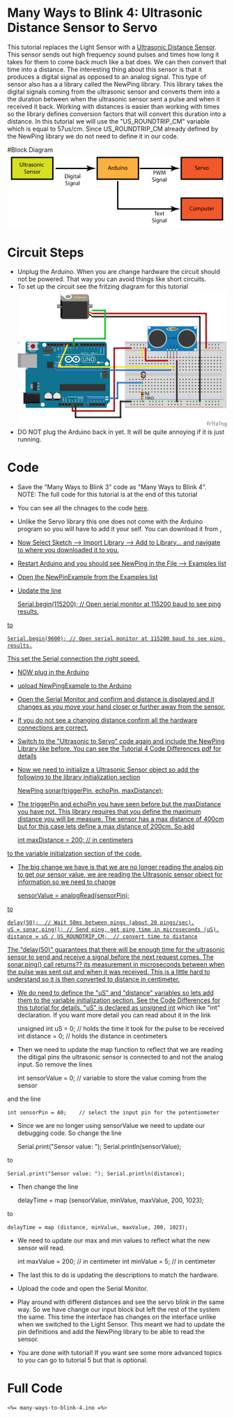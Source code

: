 # Many Ways to Blink 4: Ultrasonic Distance Sensor to Servo

This tutorial replaces the Light Sensor with a <a href=""> Ultrasonic Distance  Sensor</a>. This sensor sends out high frequency sound pulses and times how long it takes for them to come back much like a bat does. We can then convert that time into a distance. The interesting thing about this sensor is that it produces a digital signal as opposed to an analog signal. This type of sensor also has a a library called the NewPing library. This library takes the digital signals coming from the ultrasonic sensor and converts them into a the duration between when the ultrasonic sensor sent a pulse and when it received it back. Working with distances is easier than working with times so the library defines conversion factors that will convert this duration into a distance. In this tutorial we will use the "US_ROUNDTRIP_CM" variable which is equal to 57us/cm. Since US_ROUNDTRIP_CM already defined by the NewPing library we do not need to define it in our code. 

#Block Diagram
![Ultrasonic Sensor to Servo System](Ultrasonic_to_Servo_System.png)

# Circuit Steps
* Unplug the Arduino. When you are change hardware the circuit should not be powered. That way you can avoid things like short circuits.
* To set up the circuit see the fritzing diagram for this tutorial
![Ultrasonic Sensor to Servo Circit](many-ways-to-blink-4.png)
* DO NOT plug the Arduino back in yet. It will be quite annoying if it is just running.

# Code
* Save the "Many Ways to Blink 3" code as "Many Ways to Blink 4". NOTE: The full code for this tutorial is at the end of this tutorial
* You can see all the chnages to the code <a href="https://github.com/workshopweekend/many-ways-to-blink-4/raw/master/many-ways-to-blink-4.pdf">here</a>.
* Unlike the Servo library this one does not come with the Arduino program so you will have to add it your self. You can download it from <a href="https://github.com/workshopweekend/many-ways-to-blink-4/raw/master/NewPing.zip"/>. 
* Now Select Sketch --> Import Library --> Add to Library... and navigate to where you downloaded it to you.
* Restart Arduino and you should see NewPing in the File --> Examples list
* Open the NewPinExample from the Examples list
* Update the line 


	Serial.begin(115200); // Open serial monitor at 115200 baud to see ping results.

to 

	Serial.begin(9600); // Open serial monitor at 115200 baud to see ping results.

This set the Serial connection the right speed.

* NOW plug in the Arduino
* upload NewPingExample to the Arduino 
* Open the Serial Monitor and confirm and distance is displayed and it changes as you move your hand closer or further away from the sensor. 
* If you do not see a changing distance confirm all the hardware connections are correct. 
* Switch to the "Ultrasonic to Servo" code again and include the NewPing Library like before. You can see the Tutorial 4 Code Differences pdf for details
*	Now we need to initialize a Ultrasonic Sensor object so add the following to the library initialization section


	NewPing sonar(triggerPin, echoPin, maxDistance);

* The triggerPin and echoPin you have seen before but the maxDistance you have not. This library requires that you define the maximum distance you will be measure. The sensor has a max distance of 400cm but for this case lets define a max distance of 200cm. So add 


	int maxDistance = 200;   // in centimeters

to the variable initialzation section of the code. 

* The big change we have is that we are no longer reading the analog pin to get our sensor value, we are reading the Ultrasonic sensor object for information so we need to change 


	sensorValue = analogRead(sensorPin); 

to


	delay(50);  // Wait 50ms between pings (about 20 pings/sec).
	uS = sonar.ping(); // Send ping, get ping time in microseconds (uS).
	distance = uS / US_ROUNDTRIP_CM;  // convert time to distance

The "delay(50)" guarantees that there will be enough time for the ultrasonic sensor to send and receive a signal before the next request comes. The sonar.ping() call returns?? its measurement in microseconds between when the pulse was sent out and when it was received. This is a little hard to understand so it is then converted to distance in centimeter. 
* We do need to defince the "uS" and "distance" variables so lets add them to the variable initialization section. See the Code Differences for this tutorial for details. "uS" is declared as <a href="http://arduino.cc/en/Reference/UnsignedInt">unsigned int</a> which like "int" declaration. If you want more detail you can read about it in the link 


	unsigned int uS = 0; // holds the time it took for the pulse to be received
	int distance = 0; // holds the distance in centimeters

* Then we need to update the map function to reflect that we are reading the ditigal pins the ultrasonic sensor is connected to and not the analog input. So remove the lines


	int sensorValue = 0;  // variable to store the value coming from the sensor

and the line 

	int sensorPin = A0;    // select the input pin for the potentiometer	

* Since we are no longer using sensorValue we need to update our debugging code. So change the line


	Serial.print("Sensor value: "); Serial.println(sensorValue);

to

	Serial.print("Sensor value: "); Serial.println(distance);

* Then change the line 


	delayTime = map (sensorValue, minValue, maxValue, 200, 1023);

to 

  	delayTime = map (distance, minValue, maxValue, 200, 1023);

* We need to update our max and min values to reflect what the new sensor will read. 


	int maxValue = 200;    // in centimeter
	int minValue = 5;      // in centimeter

* The last this to do is updating the descriptions to match the hardware.
* Upload the code and open the Serial Monitor. 
* Play around with different distances and see the servo blink in the same way. So we have change our input block but left the rest of the system the same. This time the interface has changes on the interface unlike when we switched to the Light Sensor. This meant we had to update the pin definitions and add the NewPing library to be able to read the sensor. 
* You are done with tutorial! If you want see some more advanced topics to you can go to tutorial 5 but that is optional. 

# Full Code
	<%= many-ways-to-blink-4.ino =%>
